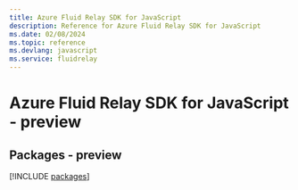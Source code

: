 ```yaml
---
title: Azure Fluid Relay SDK for JavaScript
description: Reference for Azure Fluid Relay SDK for JavaScript
ms.date: 02/08/2024
ms.topic: reference
ms.devlang: javascript
ms.service: fluidrelay
---
```

# Azure Fluid Relay SDK for JavaScript - preview
## Packages - preview
[!INCLUDE [packages](fluid-relay-index.md)]